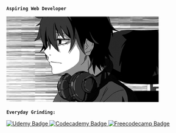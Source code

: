 

**`Aspiring Web Developer`**

<div id="header" align="left">

  <img src="https://github.com/benidijaneo/benidijaneo.github.io/blob/main/readme-md.gif" width="400"/>
 
</div>

**`Everyday Grinding:`**

 <div id="badges">
  <a href="https://www.udemy.com/">
    <img src="https://img.shields.io/badge/Udemy-EC5252?style=for-the-badge&logo=Udemy&logoColor=white" alt="Udemy Badge"/>
  </a>
  <a href="https://www.codecademy.com/catalog/language/html-css">
    <img src="https://img.shields.io/badge/Codecademy-FFF0E5?style=for-the-badge&logo=codecademy&logoColor=303347" alt="Codecademy Badge"/>
  </a>
  <a href="https://www.freecodecamp.org/learn/2022/responsive-web-design/">
    <img src="https://img.shields.io/badge/freecodecamp-27273D?style=for-the-badge&logo=freecodecamp&logoColor=white" alt="Freecodecamp Badge"/>
  </a>
</div>
